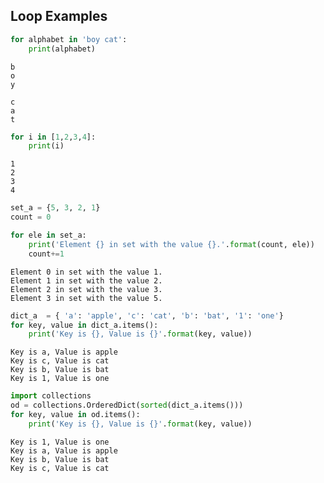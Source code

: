## Loop Examples


```python
for alphabet in 'boy cat':
    print(alphabet)
```

    b
    o
    y

    c
    a
    t



```python
for i in [1,2,3,4]:
    print(i)
```

    1
    2
    3
    4



```python
set_a = {5, 3, 2, 1}
count = 0

for ele in set_a:
    print('Element {} in set with the value {}.'.format(count, ele))
    count+=1
```

    Element 0 in set with the value 1.
    Element 1 in set with the value 2.
    Element 2 in set with the value 3.
    Element 3 in set with the value 5.



```python
dict_a  = { 'a': 'apple', 'c': 'cat', 'b': 'bat', '1': 'one'}
for key, value in dict_a.items():
    print('Key is {}, Value is {}'.format(key, value))
```

    Key is a, Value is apple
    Key is c, Value is cat
    Key is b, Value is bat
    Key is 1, Value is one



```python
import collections
od = collections.OrderedDict(sorted(dict_a.items()))    
for key, value in od.items():
    print('Key is {}, Value is {}'.format(key, value))
```

    Key is 1, Value is one
    Key is a, Value is apple
    Key is b, Value is bat
    Key is c, Value is cat
